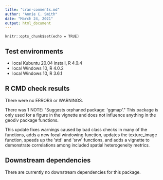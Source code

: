 ```yaml
---
title: "cran-comments.md"
author: "Annie C. Smith"
date: "March 24, 2021"
output: html_document
---
```


```{r setup, include=FALSE}
knitr::opts_chunk$set(echo = TRUE)
```
## Test environments
* local Kubuntu 20.04 install, R 4.0.4
* local Windows 10, R 4.0.2
* local Windows 10, R 3.6.1

## R CMD check results
There were no ERRORS or WARNINGS.

There was 1 NOTE: "Suggests orphaned package: 'ggmap'." This package is only used for a figure in the vignette and does not influence anything in the geodiv package functions.

This update fixes warnings caused by bad class checks in many of the functions, adds a new focal windowing function, updates the texture_image function, speeds up the 'std' and 'srw' functions, and adds a vignette to demonstrate correlations among included spatial heterogeneity metrics.

## Downstream dependencies
There are currently no downstream dependencies for this package.
